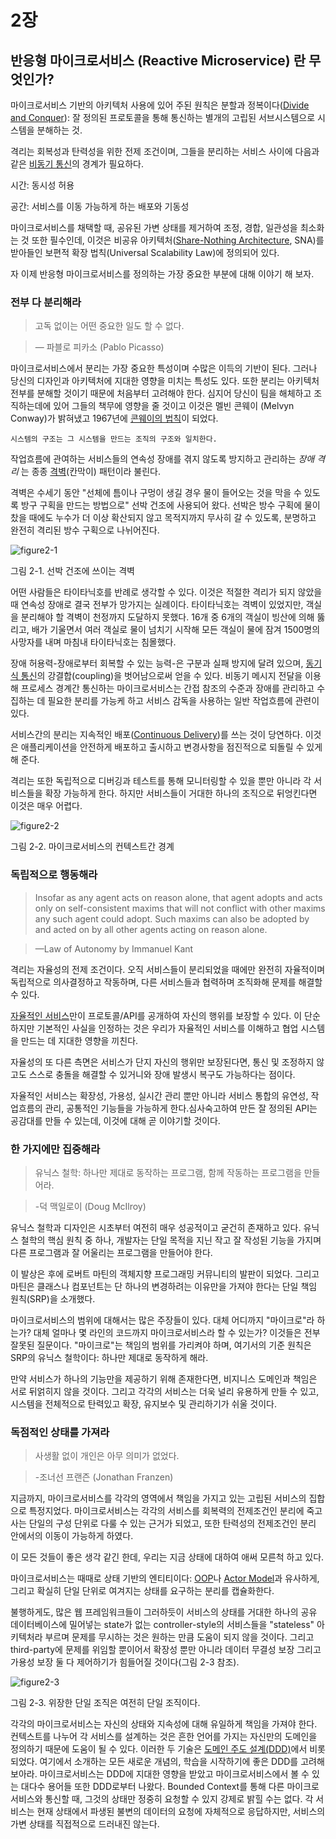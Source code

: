 # 2장

## 반응형 마이크로서비스 (Reactive Microservice) 란 무엇인가?

마이크로서비스 기반의 아키텍처 사용에 있어 주된 원칙은 분할과 정복이다([Divide and Conquer](https://en.wikipedia.org/wiki/Divide_and_conquer_algorithms)):
잘 정의된 프로토콜을 통해 통신하는 별개의 고립된 서브시스템으로 시스템을 분해하는 것.

격리는 회복성과 탄력성을 위한 전제 조건이며, 그들을 분리하는 서비스 사이에 다음과 같은 [비동기 통신](http://www.reactivemanifesto.org/glossary#Asynchronous)의 경계가 필요하다.

시간: 동시성 허용

공간: 서비스를 이동 가능하게 하는 배포와 기동성

마이크로서비스를 채택할 때, 공유된 가변 상태를 제거하여 조정, 경합, 일관성을 최소화는 것 또한 필수인데, 이것은 비공유 아키텍처([Share-Nothing Architecture](https://en.wikipedia.org/wiki/Shared_nothing_architecture), SNA)를 받아들인 보편적 확장 법칙(Universal Scalability Law)에 정의되어 있다.

자 이제 반응형 마이크로서비스를 정의하는 가장 중요한 부분에 대해 이야기 해 보자.

### 전부 다 분리해라

> 고독 없이는 어떤 중요한 일도 할 수 없다.

> — 파블로 피카소 (Pablo Picasso)

마이크로서비스에서 분리는 가장 중요한 특성이며 수많은 이득의 기반이 된다. 그러나 당신의 디자인과 아키텍처에 지대한 영향을 미치는 특성도 있다. 또한 분리는 아키텍처 전부를 분해할 것이기 때문에 처음부터 고려해야 한다. 심지어 당신이 팀을 해체하고 조직하는데에 있어 그들의 책무에 영향을 줄 것이고 이것은 멜빈 콘웨이 (Melvyn Conway)가 밝혀냈고 1967년에 [콘웨이의 법칙](http://melconway.com/Home/Conways_Law.html)이 되었다.

```
시스템의 구조는 그 시스템을 만드는 조직의 구조와 일치한다.
```
작업흐름에 관여하는 서비스들의 연속성 장애를 겪지 않도록 방지하고 관리하는 _장애 격리_ 는 종종 [격벽](http://skife.org/architecture/fault-tolerance/2009/12/31/bulkheads.html)(칸막이) 패턴이라 불린다.

격벽은 수세기 동안 "선체에 틈이나 구멍이 생길 경우 물이 들어오는 것을 막을 수 있도록 방구 구획을 만드는 방법으로" 선박 건조에 사용되어 왔다. 선박은 방수 구획에 물이 찼을 때에도 누수가 더 이상 확산되지 않고 목적지까지 무사히 갈 수 있도록, 분명하고 완전히 격리된 방수 구획으로 나뉘어진다.

![figure2-1](./figure/figure2-1.png)

그림 2-1. 선박 건조에 쓰이는 격벽

어떤 사람들은 타이타닉호를 반례로 생각할 수 있다. 이것은 적절한 격리가 되지 않았을 때 연속성 장애로 결국 전부가 망가지는 실례이다. 타이타닉호는 격벽이 있었지만, 객실을 분리해야 할 격벽이 천정까지 도달하지 못했다. 16개 중 6개의 객실이 빙산에 의해 뚫리고, 배가 기울면서 여러 객실로 물이 넘치기 시작해 모든 객실이 물에 잠겨 1500명의 사망자를 내며 마침내 타이타닉호는 침몰했다.

장애 허용력-장애로부터 회복할 수 있는 능력-은 구분과 실패 방지에 달려 있으며, [동기식 통신](https://en.wikipedia.org/wiki/Synchronization_(computer_science))의 강결합(coupling)을 벗어남으로써 얻을 수 있다. 비동기 메시지 전달을 이용해 프로세스 경계간 통신하는 마이크로서비스는 간접 참조의 수준과 장애를 관리하고 수집하는 데 필요한 분리를 가능케 하고 서비스 감독을 사용하는 일반 작업흐름에 관련이 있다.

서비스간의 분리는 지속적인 배포([Continuous Delivery](https://en.wikipedia.org/wiki/Continuous_delivery))를 쓰는 것이 당연하다. 이것은 애플리케이션을 안전하게 배포하고 출시하고 변경사항을 점진적으로 되돌릴 수 있게 해 준다.

격리는 또한 독립적으로 디버깅과 테스트를 통해 모니터링할 수 있을 뿐만 아니라 각 서비스들을 확장 가능하게 한다. 하지만 서비스들이 거대한 하나의 조직으로 뒤엉킨다면 이것은 매우 어렵다.

![figure2-2](./figure/figure2-2.png)

그림 2-2. 마이크로서비스의 컨텍스트간 경계

### 독립적으로 행동해라

> Insofar as any agent acts on reason alone, that agent adopts and acts
only on self-consistent maxims that will not conflict with other
maxims any such agent could adopt.
Such maxims can also be adopted by and acted on by all other agents acting on reason alone.

> —Law of Autonomy by Immanuel Kant

격리는 자율성의 전제 조건이다. 오직 서비스들이 분리되었을 때에만 완전히 자율적이며 독립적으로 의사결정하고 작동하며, 다른 서비스들과 협력하며 조직화해 문제를 해결할 수 있다.

[자율적인 서비스](https://en.wikipedia.org/wiki/Service_autonomy_principle)만이 프로토콜/API를 공개하여 자신의 행위를 보장할 수 있다. 이 단순하지만 기본적인 사실을 인정하는 것은 우리가 자율적인 서비스를 이해하고 협업 시스템을 만드는 데 지대한 영향을 끼친다.

자율성의 또 다른 측면은 서비스가 단지 자신의 행위만 보장된다면, 통신 및 조정하지 않고도 스스로 충돌을 해결할 수 있거니와 장애 발생시 복구도 가능하다는 점이다.

자율적인 서비스는 확장성, 가용성, 실시간 관리 뿐만 아니라 서비스 통합의 유연성, 작업흐름의 관리, 공통적인 기능들을 가능하게 한다.심사숙고하여 만든 잘 정의된 API는 공감대를 만들 수 있는데, 이것에 대해 곧 이야기할 것이다.

### 한 가지에만 집중해라

> 유닉스 철학: 하나만 제대로 동작하는 프로그램, 함께 작동하는 프로그램을 만들어라.

> -덕 맥일로이 (Doug McIlroy)

유닉스 철학과 디자인은 시초부터 여전히 매우 성공적이고 굳건히 존재하고 있다. 유닉스 철학의 핵심 원칙 중 하나, 개발자는 단일 목적을 지닌 작고 잘 작성된 기능을 가지며 다른 프로그램과 잘 어울리는 프로그램을 만들어야 한다.

이 발상은 후에 로버트 마틴의 객체지향 프로그래밍 커뮤니티의 발판이 되었다. 그리고 마틴은 클래스나 컴포넌트는 단 하나의 변경하려는 이유만을 가져야 한다는 단일 책임 원칙(SRP)을 소개했다.

마이크로서비스의 범위에 대해서는 많은 주장들이 있다. 대체 어디까지 "마이크로"라 하는가? 대체 얼마나 몇 라인의 코드까지 마이크로서비스라 할 수 있는가? 이것들은 전부 잘못된 질문이다. "마이크로"는 책임의 범위를 가리켜야 하며, 여기서의 기준 원칙은 SRP의 유닉스 철학이다: 하나만 제대로 동작하게 해라.

만약 서비스가 하나의 기능만을 제공하기 위해 존재한다면, 비지니스 도메인과 책임은 서로 뒤얽히지 않을 것이다. 그리고 각각의 서비스는 더욱 널리 유용하게 만들 수 있고, 시스템을 전체적으로 탄력있고 확장, 유지보수 및 관리하기가 쉬울 것이다.

### 독점적인 상태를 가져라
> 사생활 없이 개인은 아무 의미가 없었다.

> -조너선 프랜즌 (Jonathan Franzen)

지금까지, 마이크로서비스를 각각의 영역에서 책임을 가지고 있는 고립된 서비스의 집합으로 특정지었다. 마이크로서비스는 각각의 서비스를 회복력의 전제조건인 분리에 죽고사는 단일의 구성 단위로 다룰 수 있는 근거가 되었고, 또한 탄력성의 전제조건인 분리 안에서의 이동이 가능하게 하였다.

이 모든 것들이 좋은 생각 같긴 한데, 우리는 지금 상태에 대하여 애써 모른척 하고 있다.

마이크로서비스는 때때로 상태 기반의 엔티티이다: [OOP](https://en.wikipedia.org/wiki/Object-oriented_programming)나 [Actor Model](https://en.wikipedia.org/wiki/Actor_model)과 유사하게, 그리고 확실히 단일 단위로 여겨지는 상태를 요구하는 분리를 캡슐화한다.


불행하게도, 많은 웹 프레임워크들이 그러하듯이 서비스의 상태를 거대한 하나의 공유 데이터베이스에 밀어넣는 state가 없는 controller-style의 서비스들을 "stateless" 아키텍처라 부르며 문제를 무시하는 것은 원하는 만큼 도움이 되지 않을 것이다. 그리고 third-party에 문제를 위임할 뿐이어서
확장성 뿐만 아니라 데이터 무결성 보장 그리고 가용성 보장 둘 다 제어하기가 힘들어질 것이다(그림 2-3 참조).

![figure2-3](./figure/figure2-3.png)

그림 2-3. 위장한 단일 조직은 여전히 단일 조직이다.

각각의 마이크로서비스는 자신의 상태와 지속성에 대해 유일하게 책임을 가져야 한다. 컨텍스트를 나누어 각 서비스를 설계하는 것은 흔한 언어를 가지는 자신만의 도메인을 정의하기 때문에 도움이 될 수 있다. 이러한 두 기술은 [도메인 주도 설계(DDD)](https://en.wikipedia.org/wiki/Domain-driven_design)에서 비롯되었다. 여기에서 소개하는 모든 새로운 개념의, 학습을 시작하기에 좋은 DDD를 고려해 보아라. 마이크로서비스는 DDD에 지대한 영향을 받았고 마이크로서비스에서 볼 수 있는 대다수 용어들 또한 DDD로부터 나왔다. Bounded Context를 통해 다른 마이크로서비스와 통신할 때, 그것의 상태만 정중히 요청할 수 있지 강제로 밝힐 수는 없다. 각 서비스는 현재 상태에서 파생된 불변의 데이터의 요청에 자체적으로 응답하지만, 서비스의 가변 상태를 직접적으로 드러내진 않는다.

